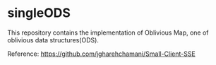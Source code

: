 # singleODS
This repository contains the implementation of Oblivious Map, one of oblivious data structures(ODS).

Reference: https://github.com/jgharehchamani/Small-Client-SSE
